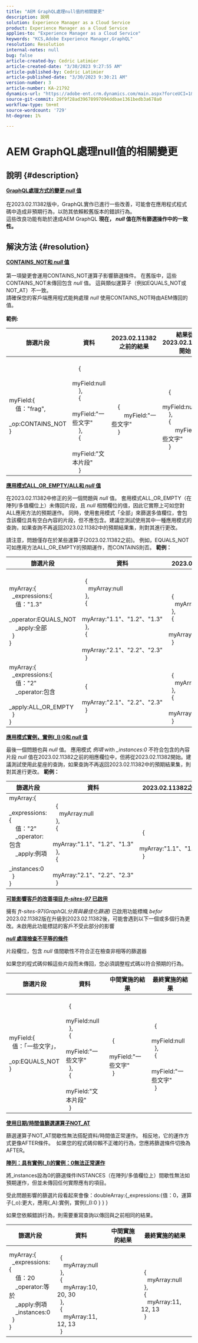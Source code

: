 ```yaml
---
title: "AEM GraphQL處理null值的相關變更"
description: 說明
solution: Experience Manager as a Cloud Service
product: Experience Manager as a Cloud Service
applies-to: "Experience Manager as a Cloud Service"
keywords: "KCS,Adobe Experience Manager,GraphQL"
resolution: Resolution
internal-notes: null
bug: false
article-created-by: Cedric Latimier
article-created-date: "3/30/2023 9:27:55 AM"
article-published-by: Cedric Latimier
article-published-date: "3/30/2023 9:30:21 AM"
version-number: 3
article-number: KA-21792
dynamics-url: "https://adobe-ent.crm.dynamics.com/main.aspx?forceUCI=1&pagetype=entityrecord&etn=knowledgearticle&id=042e1c21-ddce-ed11-b597-6045bd006a22"
source-git-commit: 29f9f28ad39678997094ddbae1361bedb3a678a0
workflow-type: tm+mt
source-wordcount: '729'
ht-degree: 1%

---
```


# AEM GraphQL處理null值的相關變更

## 說明 {#description}

<b><u>GraphQL處理方式的變更 <em>null</em> 值</u></b><br> <br>在2023.02.11382版中，GraphQL實作已進行一些改善，可能會在應用程式程式碼中造成非預期行為，以防其依賴較舊版本的錯誤行為。 
<br>這些改良功能有助於達成AEM GraphQL <b>現在， *null* 值在所有篩選操作中的一致性。 </b>

## 解決方法 {#resolution}

<b><u>CONTAINS_NOT和 <em>null</em> 值</u></b><br> <br>第一項變更會運用CONTAINS_NOT運算子影響篩選條件。 在舊版中，這些CONTAINS_NOT未傳回包含 *null* 值。 這與類似運算子（例如EQUALS_NOT或NOT_AT）不一致。<br>請確保您的客戶端應用程式能夠處理 *null* 使用CONTAINS_NOT時由AEM傳回的值。<br> <br><b>範例:</b>

| <b>篩選片段</b> | <b>資料</b> | <b>2023.02.11382之前的結果</b> | <b>結果從2023.02.11382開始</b> |
| --- | --- | --- | --- |
| myField:{<br>    值：&quot;frag&quot;, <br>    _op:CONTAINS_NOT<br>} | <br>    {<br>        myField:null<br>    }, <br>    {<br>        myField:&quot;一些文字&quot;<br>    },<br>    {<br>        myField:&quot;文本片段&quot;<br>    }<br> | <br>    {<br>        myField:&quot;一些文字&quot;<br>    }<br> | <br>    {<br>        myField:null<br>    },<br>    {<br>        myField:&quot;一些文字&quot;<br>    }<br> |


<b><u>應用模式ALL_OR_EMPTY/ALL和 <em>null</em> 值</u></b>

在2023.02.11382中修正的另一個問題與 *null* 值。 套用模式ALL_OR_EMPTY（在陣列/多值欄位上）未傳回片段，且 *null* 相關欄位的值，因此它實際上可如您對ALL應用方法的預期運作。 同時，使用套用模式「全部」來篩選多值欄位，會包含該欄位具有空白內容的片段，但不應包含。建議您測試使用其中一種應用模式的查詢，如果查詢不再返回2023.02.11382中的預期結果集，則對其進行更改。

請注意，問題僅存在於某些運算子(2023.02.11382之前)。
例如，EQUALS_NOT可如應用方法ALL_OR_EMPTY的預期運作，而CONTAINS則否。
<b>範例：</b>

| <b>篩選片段</b> | <b>資料</b> | <b>2023.02.11382之前的結果</b> | <b>結果從2023.02.11382開始</b> |
| --- | --- | --- | --- |
| myArray:{<br>  _expressions:{<br>    值：&quot;1.3&quot;<br>    _operator:EQUALS_NOT<br>    _apply:全部<br>  }<br>} | <br>  {<br>    myArray:null<br>  },<br>  {<br>    myArray:&quot;1.1&quot;、&quot;1.2&quot;、&quot;1.3&quot; <br>  },<br>  {<br>    myArray:&quot;2.1&quot;、&quot;2.2&quot;、&quot;2.3&quot; <br>  }<br> | <br>  {<br>    myArray:null<br>  },<br>  {<br>    myArray:&quot;2.1&quot;、&quot;2.2&quot;、&quot;2.3&quot; <br>  }<br> | <br>  {<br>    myArray:&quot;2.1&quot;、&quot;2.2&quot;、&quot;2.3&quot; <br>  }<br> |
| myArray:{<br>  _expressions:{<br>    值：&quot;2&quot;<br>    _operator:包含<br>    _apply:ALL_OR_EMPTY<br>  }<br>} | <br>  {<br>    myArray:&quot;2.1&quot;、&quot;2.2&quot;、&quot;2.3&quot; <br>  }<br> | <br>  {<br>    myArray:null<br>  },<br>  {<br>    myArray:&quot;2.1&quot;、&quot;2.2&quot;、&quot;2.3&quot; <br>  }<br> |


<b><u>應用模式實例，實例(_I):0和 <em>null</em> 值</u></b>

最後一個問題也與 *null* 值。 應用模式 *例項* with *_instances:0* 不符合包含的內容片段 *null* 值在2023.02.11382之前的相應欄位中，但將從2023.02.11382開始。建議測試使用此星座的查詢，如果查詢不再返回2023.02.11382中的預期結果集，則對其進行更改。
<b>範例：</b>

| <b>篩選片段</b> | <b>資料</b> | <b>2023.02.11382之前的結果</b> | <b>結果從2023.02.11382開始</b> |
| --- | --- | --- | --- |
| myArray:{<br>  _expressions:{<br>    值：&quot;2&quot;<br>    _operator:包含<br>    _apply:例項<br>    _instances:0<br>  }<br>} | <br>  {<br>    myArray:null<br>  },<br>  {<br>    myArray:&quot;1.1&quot;、&quot;1.2&quot;、&quot;1.3&quot; <br>  },<br>  {<br>    myArray:&quot;2.1&quot;、&quot;2.2&quot;、&quot;2.3&quot; <br>  }<br> | <br>  {<br>    myArray:&quot;1.1&quot;、&quot;1.2&quot;、&quot;1.3&quot; <br>  }<br> | <br>  {<br>    myArray:null<br>  },<br>  {<br>    myArray:&quot;1.1&quot;、&quot;1.2&quot;、&quot;1.3&quot; <br>  }<br> |


<b><u>可能影響客戶的改善項目 <em>ft-sites-97</em> 已啟用</u></b>

擁有 *ft-sites-97(GraphQL分頁與最佳化篩選)* 已啟用功能標幟 *befor* 2023.02.11382版在升級到2023.02.11382後，可能會遇到以下一個或多個行為更改。未啟用此功能標誌的客戶不受此部分的影響

<b>*<u>null </u></b><b>*<u>處理檢查不平等的條件</u></b>

片段欄位，包含 *null* 值間歇性不符合正在檢查非相等的篩選器

如果您的程式碼仰賴這些片段而未傳回，您必須調整程式碼以符合預期的行為。


| <b>篩選片段</b> | <b>資料</b> | <b>中間實施的結果</b> | <b>最終實施的結果</b> |
| --- | --- | --- | --- |
| myField:{<br>  值：「一些文字」，<br>  _op:EQUALS_NOT<br>} | <br>  {<br>    myField:null<br>  },<br>  {<br>    myField:&quot;一些文字&quot;<br>  },<br>  {<br>    myField:&quot;文本片段&quot;<br>  }<br> | <br>  {<br>    myField:&quot;一些文字&quot;<br>  }<br> | <br>  {<br>    myField:null<br>  },<br>  {<br>    myField:&quot;一些文字&quot;<br>  }<br> |


<b><u>使用日期/時間值篩選運算子NOT_AT</u></b>

篩選運算子NOT_AT間歇性無法搭配資料/時間值正常運作。 相反地，它的運作方式更像AFTER條件。 
如果您的程式碼仰賴不正確的行為，您應將篩選條件切換為AFTER。

<b><u>陣列：具有實例(_I)的實例：0無法正常運作</u></b>

將_instances設為0的篩選條件INSTANCES（在陣列/多值欄位上）間歇性無法如預期運作，但並未傳回任何實際應有的項目。

受此問題影響的篩選片段看起來會像：doubleArray:{_expressions:{值：0，運算子(_o):更大，應用(_A):實例，實例(_I):0 } } }

如果您依賴錯誤行為，則需要重寫查詢以傳回與之前相同的結果。


| <b>篩選片段</b> | <b>資料</b> | <b>中間實施的結果</b> | <b>最終實施的結果</b> |
| --- | --- | --- | --- |
| myArray:{<br>  _expressions:{<br>    值：20<br>    _operator:等於<br>    _apply:例項<br>    _instances:0<br>  }<br>} | <br>  {<br>    myArray:null<br>  },<br>  {<br>    myArray:10, 20, 30 <br>  },<br>  {<br>    myArray:11, 12, 13 <br>  }<br> |  | <br>  {<br>    myArray:null<br>  },<br>  {<br>    myArray:11, 12, 13 <br>  }<br> |

